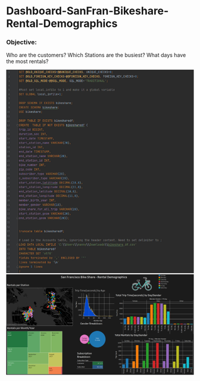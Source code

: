 # Dashboard-SanFran-Bikeshare-Rental-Demographics

### Objective:
Who are the customers?
Which Stations are the busiest?
What days have the most rentals?

![Bikeshare - SQL](https://github.com/Manny-Brar/Dashboard-SanFran-Bikeshare/blob/main/bandicam%202020-11-24%2018-35-28-923.jpg)
![San Fran Bikeshare Dashboard](https://github.com/Manny-Brar/Dashboard-SanFran-Bikeshare/blob/main/bandicam%202020-11-24%2018-48-47-106.jpg)

